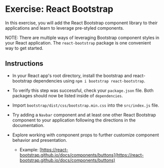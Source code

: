 # Exercise: React Bootstrap

In this exercise, you will add the React Bootstrap component library to their applications and learn to leverage pre-styled components.

NOTE: There are multiple ways of leveraging Bootstrap component styles in your React application. The `react-bootstrap` package is one convenient way to get started.

## Instructions

- In your React app's root directory, install the bootstrap and react-bootstrap dependencies using `npm i bootstrap react-bootstrap`.

- To verify this step was successful, check your `package.json` file. Both packages should now be listed inside of `dependencies`.

- Import `bootstrap/dist/css/bootstrap.min.css` into the `src/index.js` file.

- Try adding a `Navbar` component and at least one other React Bootstrap component to your application following the directions in the documentation.

- Explore working with component props to further customize component behavior and presentation.
    - Example: [https://react-bootstrap.github.io/docs/components/buttons](https://react-bootstrap.github.io/docs/components/buttons)